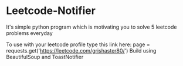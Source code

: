 # Leetcode-Notifier
It's simple python program which is motivating you to solve 5 leetcode problems everyday

To use with your leetcode profile type this link here: page = requests.get('https://leetcode.com/grishaster80/')
Build using BeautifulSoup and ToastNotifier

